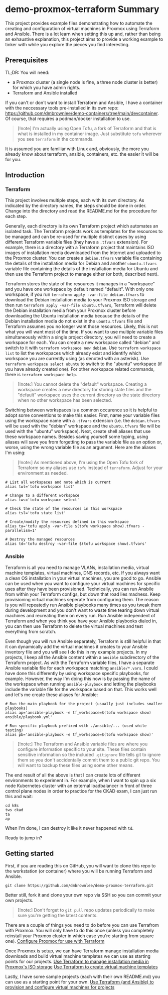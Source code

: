 # demo-proxmox-terraform Summary
This project provides example files demonstrating how to automate the creating and configuration of virtual machines in Proxmox using Terraform and Ansible.  There is a lot learn when setting this up and, rather than being an exhaustive explanation, this project aims to provide a working example to tinker with while you explore the pieces you find interesting.

## Prerequisites
TL;DR: You will need:
- a Proxmox cluster (a single node is fine, a three node cluster is better) for which you have admin rights.
- Terraform and Ansible installed

If you can't or don't want to install Terraform and Ansible, I have a container with the neccessary tools pre-installed in its own repo: https://github.com/dmbrownlee/demo-containers/tree/main/devcontainer.  Of course, that requires a podman/docker installation to use.

> [!note] I'm actually using Open Tofu, a fork of Terraform and that is what is installed in my container image.  Just substitute `tofu` wherever you see `terraform` in the commands.

It is assumed you are familiar with Linux and, obviously, the more you already know about terraform, ansible, containers, etc. the easier it will be for you.

## Introduction
### Terraform
This project involves multiple steps, each with its own directory.  As indicated by the directory names, the steps should be done in order.  Change into the directory and read the README.md for the procedure for each step.

Generally, each directory is its own Terraform project which automates an isolated task.  The Terraform projects work as templates for the resources to be managed and can be re-used for multiple distinct cases by using different Terraform variable files (they have a `.tfvars` extension).  For example, there is a directory with a Terraform project that maintains ISO images of installation media downloaded from the Internet and uploaded to the Proxmox cluster.  You can create a `debian.tfvars` variable file containing the details of the installation media for Debian and another `ubuntu.tfvars` variable file containing the details of the installation media for Ubuntu and then use the Terraform project to manage either (or both, described next).

Terraform stores the state of the resources it manages in a "workspace" and you have one workspace by default named "default".  With only one workspace, if you run `terraform apply -var-file debian.tfvars` to download the Debian installation media to your Proxmox ISO storage and then run `terraform apply -var-file ubuntu.tfvars`, Terraform will delete the Debian installation media from your Proxmox cluster before downloading the Ubuntu installation media because the details of the Debian installation media do not exist in the `ubuntu.tfvars` file and Terraform assumes you no longer want those resources.  Likely, this is not what you will want most of the time.  If you want to use multiple variable files simultaneously within a single project directory, you will need to create a workspace for each.  You can create a new workspace called "debian" and switch to it with `terraform workspace new debian`.  Use `terraform workspace list` to list the workspaces which already exist and identify which workspace you are currently using (as denoted with an asterisk).  Use `terraform workspace select ubuntu` to switch to the "ubuntu" workspace (if you have already created one).  For other workspace related commands, there is `terraform workspace help`.

> [!note:] You cannot delete the "default" workspace.  Creating a workspace creates a new directory for storing state files and the "default" workspace uses the current directory as the state directory when no other workspace has been selected.

Switching between workspaces is a common occurence so it is helpful to adopt some conventions to make this easier.  First, name your variable files using the workspace name with a `.tfvars` extension (i.e. the `debian.tfvars` will be used with the "debian" workspace and the `ubuntu.tfvars` file will be used with the "ubuntu" workspace).  Next, create shell aliases that use these workspace names.  Besides saving yourself some typing, using aliases will save you from forgetting to pass the variable file as an option or, worse, using the wrong variable file as an argument.  Here are the aliases I'm using:

> [!note:] As mentioned above, I'm using the Open Tofu fork of Terraform so my aliases use `tofu` instead of `terraform`.  Adjust for your environment as needed.

```shell
# List all workspaces and note which is current
alias twl='tofu workspace list'

# Change to a different workspace
alias tws='tofu workspace select'

# Check the state of the resources in this workspace
alias tsl='tofu state list'

# Create/modify the resources defined in this workspace
alias ta='tofu apply -var-file $(tofu workspace show).tfvars -parallelism=1'

# Destroy the managed resources
alias td='tofu destroy -var-file $(tofu workspace show).tfvars'
```

### Ansible
Terraform is all you need to manage VLANs, installation media, virtual machine templates, virtual machines, DNS records, etc.  If you always want a clean OS installation in your virtual machines, you are good to go.  Ansible can be used when you want to configure your virtual machines for specific uses after they have been provisioned.  Technically, you can run Ansbile from within your Terraform configs, but down that road lies madness.  Keep provisioning virtual machines seperate from configuring them.  The reason is you will repeatedly run Ansible playbooks many times as you tweak them during development and you don't want to waste time tearing down virtual machines and recreating them on every run.  Run Ansible independent of Terraform and when you think you have your Ansible playbooks dialed in, you can then use Terraform to delete the virtual machines and test everything from scratch.

Even though you will run Ansible separately, Terraform is still helpful in that it can dynamically add the virtual machines it creates to your Ansible inventory file and you will see I do this in my example projects.  In my projects, I keep all the Ansible content within a `ansible` subdirectory of the Terraform project.  As with the Terraform variable files, I have a separate Ansible variable file for each workspace matching `ansible/*.vars`.  I could have done this differently by using workspace specific playbooks, for example.  However, the way I'm doing this now is by passing the name of the workspace when running `ansible-playbook` and letting the playbooks include the variable file for the workspace based on that.  This works well and let's me create these aliases for Ansible:

```shell
# Run the main playbook for the project (usually just includes smaller playbooks)
alias ap='ansible-playbook -e tf_workspace=$(tofu workspace show) ansible/playbook.yml'

# Run specific playbook prefixed with ./ansible/... (used while testing)
alias pb='ansible-playbook -e tf_workspace=$(tofu workspace show)'
```

> [!note:] The Terraform and Ansible variable files are where you configure information specific to your site.  These files contain sensitive information so the included `.gitignore` file tells git to ignore them so you don't accidentally commit them to a public git repo.  You will want to backup these files using some other means.

The end result of all the above is that I can create lots of different environments to experiment in.  For example, when I want to spin up a six node Kubernetes cluster with an external loadbalancer in front of three control plane nodes in order to practice for the CKAD exam, I can just run this and wait:

```shell
cd k8s
tws ckad
ta
ap
```

When I'm done, I can destroy it like it never happened with `td`.

Ready to jump in?

## Getting started
First, if you are reading this on GitHub, you will want to clone this repo to the workstation (or container) where you will be running Terraform and Ansible.
```shell
git clone https://github.com/dmbrownlee/demo-proxmox-terraform.git
```
Better still, fork it and clone your own repo via SSH so you can commit your own projects.

> [!note:] Don't forget to `git pull` repo updates periodically to make sure you're getting the latest contents.

There are a couple of things you need to do before you can use Terrafrom with Proxmox.  You will only have to do this once (unless you completely reinstall your Proxmox cluster in which case you're starting from square one).
[Configure Proxmox for use with Terraform](prereq-proxmox-setup/)

Once Proxmox is setup, we can have Terraform manage installation media downloads and build virtual machine templates we can use as starting points for our projects.
[Use Terraform to manage installation media in Proxmox's ISO storage](step1-installation-media/)
[Use Terraform to create virtual machine templates](step2-virtual-machine-templates/)

Lastly, I have some sample projects (each with their own README.md) you can use as a starting point for your own.
[Use Terraform (and Ansible) to provision and configure virtual machines for projects](step3-project-vms/)
